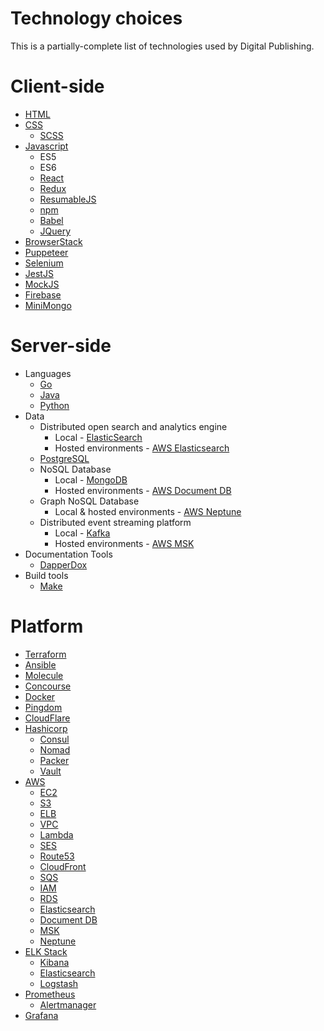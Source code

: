 Technology choices
==================

This is a partially-complete list of technologies used by Digital Publishing.

# Client-side

* [HTML](https://developer.mozilla.org/en-US/docs/Web/Guide/HTML/HTML5)
* [CSS](https://developer.mozilla.org/en-US/docs/Web/CSS/CSS3)
  * [SCSS](https://sass-lang.com/)
* [Javascript](https://developer.mozilla.org/en-US/docs/Web/JavaScript)
  * ES5
  * ES6
  * [React](https://reactjs.org/)
  * [Redux](https://redux.js.org/)
  * [ResumableJS](http://www.resumablejs.com/)
  * [npm](https://www.npmjs.com/)
  * [Babel](https://babeljs.io/)
  * [JQuery](https://jquery.com/)
* [BrowserStack](https://www.browserstack.com/)
* [Puppeteer](https://github.com/GoogleChrome/puppeteer)
* [Selenium](https://www.seleniumhq.org/)
* [JestJS](https://jestjs.io/)
* [MockJS](https://www.npmjs.com/package/mockjs)
* [Firebase](https://firebase.google.com/)
* [MiniMongo](https://www.npmjs.com/package/minimongo)

# Server-side

* Languages
  * [Go](https://golang.org/)
  * [Java](http://www.oracle.com/technetwork/java/javase/downloads/index.html)
  * [Python](https://www.python.org/)
* Data
  * Distributed open search and analytics engine
    * Local - [ElasticSearch](https://www.elastic.co/)
    * Hosted environments - [AWS Elasticsearch](https://aws.amazon.com/elasticsearch-service/)
  * [PostgreSQL](https://www.postgresql.org/)
  * NoSQL Database
    * Local - [MongoDB](https://www.mongodb.com/)
    * Hosted environments - [AWS Document DB](https://aws.amazon.com/documentdb/)
  *  Graph NoSQL Database
     * Local & hosted environments - [AWS Neptune](https://aws.amazon.com/neptune/)
  * Distributed event streaming platform
    * Local - [Kafka](https://kafka.apache.org/)
    * Hosted environments - [AWS MSK](https://aws.amazon.com/msk/)
* Documentation Tools
  * [DapperDox](http://dapperdox.io/)
* Build tools
  * [Make](https://www.gnu.org/software/make/)

# Platform

* [Terraform](https://www.terraform.io/)
* [Ansible](https://www.ansible.com/)
* [Molecule](https://molecule.readthedocs.io/en/stable/)
* [Concourse](https://concourse-ci.org/)
* [Docker](https://www.docker.com/)
* [Pingdom](https://www.pingdom.com/)
* [CloudFlare](https://www.cloudflare.com/)
* [Hashicorp](https://www.hashicorp.com/)
  * [Consul](https://www.consul.io/)
  * [Nomad](https://www.nomadproject.io/)
  * [Packer](https://www.packer.io/)
  * [Vault](https://www.vaultproject.io/)
* [AWS](https://aws.amazon.com/)
  * [EC2](https://aws.amazon.com/ec2/)
  * [S3](https://aws.amazon.com/s3/)
  * [ELB](https://aws.amazon.com/elasticloadbalancing/)
  * [VPC](https://aws.amazon.com/vpc/)
  * [Lambda](https://aws.amazon.com/lambda/)
  * [SES](https://aws.amazon.com/ses/)
  * [Route53](https://aws.amazon.com/route53/)
  * [CloudFront](https://aws.amazon.com/cloudfront/)
  * [SQS](https://aws.amazon.com/sqs/)
  * [IAM](https://aws.amazon.com/iam/)
  * [RDS](https://aws.amazon.com/rds/)
  * [Elasticsearch](https://aws.amazon.com/elasticsearch-service/)
  * [Document DB](https://aws.amazon.com/documentdb/)
  * [MSK](https://aws.amazon.com/msk/)
  * [Neptune](https://aws.amazon.com/neptune/)
* [ELK Stack](https://www.elastic.co/elk-stack)
  * [Kibana](https://www.elastic.co/products/kibana)
  * [Elasticsearch](https://www.elastic.co/products/elasticsearch)
  * [Logstash](https://www.elastic.co/products/logstash)
* [Prometheus](https://prometheus.io/)
  * [Alertmanager](https://prometheus.io/docs/alerting/alertmanager/)
* [Grafana](https://grafana.com/)

